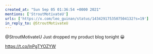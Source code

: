 ```yaml
---
created_at: "Sun Sep 05 01:36:54 +0000 2021"
mentions: ['StroutMotivateU']
urls: ['https://x.com/leo_guinan/status/1434291753507504132?s=19']
in_reply_to: @StroutMotivateU
---
```


@StroutMotivateU Just dropped my product blog tonight 😀

https://t.co/lnPgTYOZYW